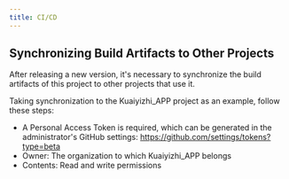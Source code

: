 ```yaml
---
title: CI/CD
---
```


## Synchronizing Build Artifacts to Other Projects

After releasing a new version, it's necessary to synchronize the build artifacts of this project to other projects that use it.

Taking synchronization to the Kuaiyizhi_APP project as an example, follow these steps:

- A Personal Access Token is required, which can be generated in the administrator's GitHub settings: <https://github.com/settings/tokens?type=beta>
- Owner: The organization to which Kuaiyizhi_APP belongs
- Contents: Read and write permissions
